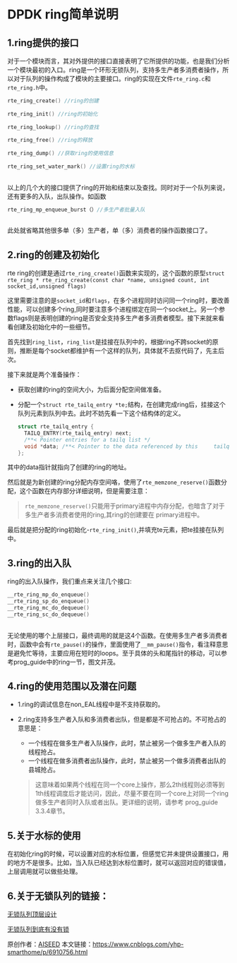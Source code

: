 # DPDK ring简单说明

## 1.ring提供的接口

对于一个模块而言，其对外提供的接口直接表明了它所提供的功能，也是我们分析一个模块最初的入口。ring是一个环形无锁队列，支持多生产者多消费者操作，所以对于队列的操作构成了模块的主要接口。ring的实现在文件`rte_ring.c`和`rte_ring.h`中。

```c
rte_ring_create() //ring的创建
 
rte_ring_init() //ring的初始化
 
rte_ring_lookup() //ring的查找
 
rte_ring_free() //ring的释放
 
rte_ring_dump() //获取ring的使用信息
 
rte_ring_set_water_mark() //设置ring的水标
 
```

以上的几个大的接口提供了ring的开始和结束以及查找。同时对于一个队列来说，还有更多的入队，出队操作。如函数

```c
rte_ring_mp_enqueue_burst（）//多生产者批量入队
 
```

此处就省略其他很多单（多）生产者，单（多）消费者的操作函数接口了。

## 2.ring的创建及初始化

rte ring的创建是通过`rte_ring_create()`函数来实现的，这个函数的原型`struct rte_ring * rte_ring_create(const char *name, unsigned count, int socket_id,unsigned flags)`

这里需要注意的是`socket_id`和`flags`，在多个进程同时访问同一个ring时，要改善性能，可以创建多个ring,同时要注意多个进程绑定在同一个socket上。另一个参数flags则是表明创建的ring是否安全支持多生产者多消费者模型。接下来就来看看创建及初始化中的一些细节。

首先找到`ring_list`，`ring_list`是挂接在队列中的，根据ring不跨socket的原则，推断是每个socket都维护有一个这样的队列，具体就不去抠代码了，先主后次。

接下来就是两个准备操作：

- 获取创建的ring的空间大小，为后面分配空间做准备。

- 分配一个`struct rte_tailq_entry *te;`结构，在创建完成ring后，挂接这个队列元素到队列中去。此时不妨先看一下这个结构体的定义。

  ```c
  struct rte_tailq_entry {
  	TAILQ_ENTRY(rte_tailq_entry) next; 
  	/**< Pointer entries for a tailq list */
  	void *data; /**< Pointer to the data referenced by this 	tailq entry */
  };
  ```

其中的data指针就指向了创建的ring的地址。

然后就是为新创建的ring分配内存空间咯，使用了`rte_memzone_reserve()`函数分配，这个函数在内存部分详细说明，但是需要注意：

> `rte_memzone_reserve()`只能用于primary进程中内存分配，也暗含了对于多生产者多消费者使用的ring,其ring的创建要在 primary进程中。

最后就是把分配的ring初始化-`rte_ring_init()`,并填充te元素，把te挂接在队列中。

## 3.ring的出入队

ring的出入队操作，我们重点来关注几个接口:

```c
__rte_ring_mp_do_enqueue()
__rte_ring_sp_do_enqueue()
__rte_ring_mc_do_dequeue()
__rte_ring_sc_do_dequeue()
 
```

无论使用的哪个上层接口，最终调用的就是这4个函数。在使用多生产者多消费者时，函数中会有`rte_pause()`的操作，里面使用了`__mm_pause()`指令，看注释意思是避免忙等待，主要应用在短时的loops。至于具体的头和尾指针的移动，可以参考prog_guide中的ring一节，图文并茂。

## 4.ring的使用范围以及潜在问题

- 1.ring的调试信息在non_EAL线程中是不支持获取的。

- 2.ring支持多生产者入队和多消费者出队，但是都是不可抢占的。不可抢占的意思是：

  - 一个线程在做多生产者入队操作，此时，禁止被另一个做多生产者入队的线程抢占。
  - 一个线程在做多消费者出队操作，此时，禁止被另一个做多消费者出队的县城抢占。

  > 这意味着如果两个线程在同一个core上操作，那么2th线程则必须等到1th线程调度后才能访问，因此，尽量不要在同一个core上对同一个ring做多生产者同时入队或者出队。更详细的说明，请参考 prog_guide 3.3.4章节。

## 5.关于水标的使用

在初始化ring的时候，可以设置对应的水标位置，但感觉它并未提供设置接口，用的地方不是很多。比如，当入队已经达到水标位置时，就可以返回对应的错误值，上层调用就可以做些处理。

## 6.关于无锁队列的链接：

[无锁队列顶层设计](https://mp.weixin.qq.com/s?__biz=MzI3NDA4ODY4MA==&mid=2653334197&idx=1&sn=0f115d7dce93924f351fb4ed042d0945&chksm=f0cb5d32c7bcd424c1b79fce3d4da6c820a481e6ae5658f5c4d26b0d559c74496b54f312ae6e&scene=0&key=13226364e7503325532dbdffaf77dcf7261c39300b8d1ab55cf6902eb6d70105faf42d19d730f9a5cc95a93f0655f11a0091f8685be1c4744b2e0c0eb6ddc7d3a691f5db41febd72b247e03f648d42d9&ascene=7&uin=NjE1NTk4ODgy&devicetype=android-21&version=26050434&nettype=WIFI&abtest_cookie=AQABAAgAAQBGhh4AAAA%3D&pass_ticket=YQaFpDPG9attV1MHhVsh2EM%2FTzHQajwQRwM%2FVihb9jT1GzEnmKGmS%2BPfRR0dY0cs&wx_header=1)

[无锁队列到底有没有锁](https://mp.weixin.qq.com/s?__biz=MzI3NDA4ODY4MA==&mid=2653334197&idx=1&sn=0f115d7dce93924f351fb4ed042d0945&chksm=f0cb5d32c7bcd424c1b79fce3d4da6c820a481e6ae5658f5c4d26b0d559c74496b54f312ae6e&scene=0&key=13226364e7503325532dbdffaf77dcf7261c39300b8d1ab55cf6902eb6d70105faf42d19d730f9a5cc95a93f0655f11a0091f8685be1c4744b2e0c0eb6ddc7d3a691f5db41febd72b247e03f648d42d9&ascene=7&uin=NjE1NTk4ODgy&devicetype=android-21&version=26050434&nettype=WIFI&abtest_cookie=AQABAAgAAQBGhh4AAAA%3D&pass_ticket=YQaFpDPG9attV1MHhVsh2EM%2FTzHQajwQRwM%2FVihb9jT1GzEnmKGmS%2BPfRR0dY0cs&wx_header=1)





原创作者：[AISEED](https://home.cnblogs.com/u/yhp-smarthome/)       本文链接：https://www.cnblogs.com/yhp-smarthome/p/6910756.html